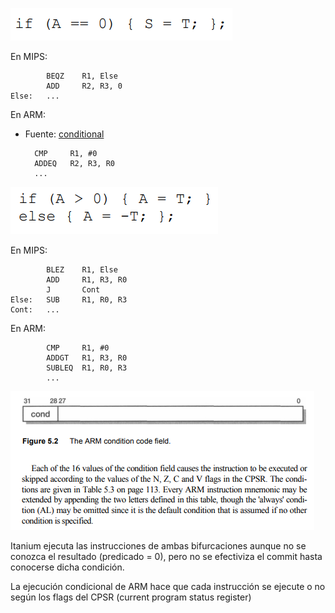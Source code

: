![](img12.png)

En MIPS:

            BEQZ    R1, Else
            ADD     R2, R3, 0
    Else:   ...

En ARM:
- Fuente: [conditional](http://www.davespace.co.uk/arm/introduction-to-arm/conditional.html)

        CMP     R1, #0
        ADDEQ   R2, R3, R0
        ...

![](Img13.png)

En MIPS:

            BLEZ    R1, Else
            ADD     R1, R3, R0
            J       Cont
    Else:   SUB     R1, R0, R3     
    Cont:   ...

En ARM:

            CMP     R1, #0
            ADDGT   R1, R3, R0
            SUBLEQ  R1, R0, R3
            ...

![](img14.png)

Itanium ejecuta las instrucciones de ambas bifurcaciones aunque no se conozca el resultado (predicado = 0), pero no se efectiviza el commit hasta conocerse dicha condición.

La ejecución condicional de ARM hace que cada instrucción se ejecute o no según los flags del CPSR (current program status register)